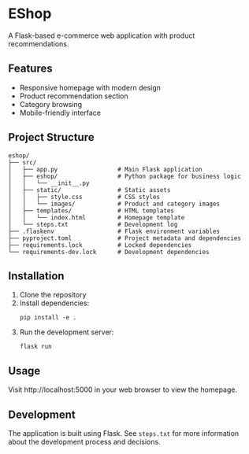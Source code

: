 # EShop

A Flask-based e-commerce web application with product recommendations.

## Features

- Responsive homepage with modern design
- Product recommendation section
- Category browsing
- Mobile-friendly interface

## Project Structure

```
eshop/
├── src/
│   ├── app.py                 # Main Flask application
│   ├── eshop/                 # Python package for business logic
│   │   └── __init__.py        
│   ├── static/                # Static assets
│   │   ├── style.css          # CSS styles
│   │   └── images/            # Product and category images
│   ├── templates/             # HTML templates
│   │   └── index.html         # Homepage template
│   └── steps.txt              # Development log
├── .flaskenv                  # Flask environment variables
├── pyproject.toml             # Project metadata and dependencies
├── requirements.lock          # Locked dependencies
└── requirements-dev.lock      # Development dependencies
```

## Installation

1. Clone the repository
2. Install dependencies:
   ```
   pip install -e .
   ```
3. Run the development server:
   ```
   flask run
   ```

## Usage

Visit http://localhost:5000 in your web browser to view the homepage.

## Development

The application is built using Flask. See `steps.txt` for more information about the development process and decisions.